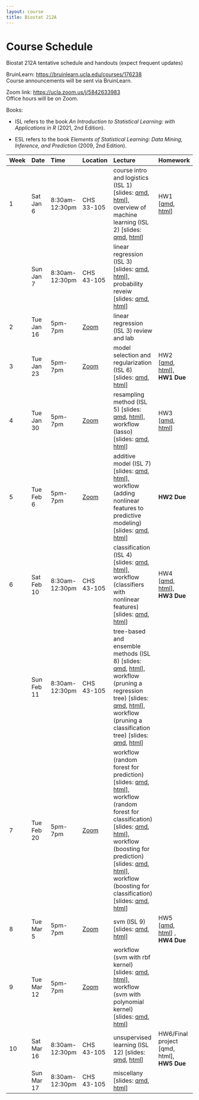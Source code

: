 ```yaml
---
layout: course
title: Biostat 212A
---
```


# Course Schedule

Biostat 212A tentative schedule and handouts (expect frequent updates)

BruinLearn: <https://bruinlearn.ucla.edu/courses/176238>  
Course announcements will be sent via BruinLearn. 

Zoom link: <https://ucla.zoom.us/j/5842633983>  
Office hours will be on Zoom.  


Books:

- ISL refers to the book _An Introduction to Statistical Learning: with Applications in R_ (2021, 2nd Edition). 

- ESL refers to the book _Elements of Statistical Learning: Data Mining, Inference, and Prediction_ (2009, 2nd Edition). 


| Week | Date | Time | Location | Lecture | Homework |   
|:-----------|:------------|:------------|:------------|:------------|:------------|
| 1 | Sat Jan 6 | 8:30am-12:30pm | CHS 33-105 | course intro and logistics (ISL 1) \[slides: [qmd](https://raw.githubusercontent.com/ucla-econ-425t/2023winter/master/slides/01-intro/intro.qmd), [html](../slides/01-intro/intro.html)\], overview of machine learning (ISL 2) \[slides: [qmd](https://raw.githubusercontent.com/ucla-econ-425t/2023winter/master/slides/02-statlearn/statlearn.qmd), [html](../slides/02-statlearn/statlearn.html)\] | HW1 \[[qmd](https://raw.githubusercontent.com/ucla-econ-425t/2023winter/master/hw/hw1/hw1.qmd), [html](../hw/hw1/hw1.html)\] |   
|   | Sun Jan 7 | 8:30am-12:30pm | CHS 43-105 | linear regression (ISL 3) \[slides: [qmd](https://raw.githubusercontent.com/ucla-econ-425t/2023winter/master/slides/03-linreg/linreg.qmd), [html](../slides/03-linreg/linreg.html)\], probability reveiw \[slides: [qmd](https://raw.githubusercontent.com/ucla-econ-425t/2023winter/master/slides/03-linreg/probreview.qmd), [html](../slides/03-linreg/probreview.html)\]| |   
| 2 | Tue Jan 16 | 5pm-7pm | [Zoom]() | linear regression (ISL 3) review and lab |  |   
| 3 | Tue Jan 23 | 5pm-7pm | [Zoom]() | model selection and regularization (ISL 6) \[slides: [qmd](https://raw.githubusercontent.com/ucla-econ-425t/2023winter/master/slides/06-modelselection/modelselection.qmd), [html](../slides/06-modelselection/modelselection.html)\] | HW2 \[[qmd](https://raw.githubusercontent.com/ucla-econ-425t/2023winter/master/hw/hw2/hw2.qmd), [html](../hw/hw2/hw2.html)\], **HW1 Due** |  
| 4 | Tue Jan 30 | 5pm-7pm | [Zoom]() | resampling method (ISL 5) \[slides: [qmd](https://raw.githubusercontent.com/ucla-econ-425t/2023winter/master/slides/05-resampling/resampling.qmd), [html](../slides/05-resampling/resampling.html)\], workflow (lasso) \[slides: [qmd](https://raw.githubusercontent.com/ucla-econ-425t/2023winter/master/slides/06-modelselection/workflow_lasso.qmd), [html](../slides/06-modelselection/workflow_lasso.html)\] | HW3 \[[qmd](https://raw.githubusercontent.com/ucla-econ-425t/2023winter/master/hw/hw3/hw3.qmd), [html](../hw/hw3/hw3.html)\] |     
| 5 | Tue Feb 6 | 5pm-7pm | [Zoom]() | additive model (ISL 7) \[slides: [qmd](https://raw.githubusercontent.com/ucla-econ-425t/2023winter/master/slides/07-nonlinear/nonlinear.qmd), [html](../slides/07-nonlinear/nonlinear.html)\], workflow (adding nonlinear features to predictive modeling) \[slides: [qmd](https://raw.githubusercontent.com/ucla-econ-425t/2023winter/master/slides/07-nonlinear/workflow_bs.qmd), [html](../slides/07-nonlinear/workflow_bs.html)\] |   **HW2 Due** |  
| 6  | Sat Feb 10 | 8:30am-12:30pm | CHS 43-105 |  classification (ISL 4) \[slides: [qmd](https://raw.githubusercontent.com/ucla-econ-425t/2023winter/master/slides/04-classification/classification.qmd), [html](../slides/04-classification/classification.html)\], workflow (classifiers with nonlinear features) \[slides: [qmd](https://raw.githubusercontent.com/ucla-econ-425t/2023winter/master/slides/04-classification/workflow_classifier_bs.qmd), [html](../slides/04-classification/workflow_classifier_bs.html)\] | HW4 \[[qmd](https://raw.githubusercontent.com/ucla-econ-425t/2023winter/master/hw/hw4/hw4.qmd), [html](../hw/hw4/hw4.html)\], **HW3 Due** |    
|  | Sun Feb 11 | 8:30am-12:30pm | CHS 43-105 |  tree-based and ensemble methods (ISL 8) \[slides: [qmd](https://raw.githubusercontent.com/ucla-econ-425t/2023winter/master/slides/08-tree/tree.qmd), [html](../slides/08-tree/tree.html)\], workflow (pruning a regression tree) \[slides: [qmd](https://raw.githubusercontent.com/ucla-econ-425t/2023winter/master/slides/08-tree/workflow_regtree.qmd), [html](../slides/08-tree/workflow_regtree.html)\], workflow (pruning a classification tree) \[slides: [qmd](https://raw.githubusercontent.com/ucla-econ-425t/2023winter/master/slides/08-tree/workflow_classtree.qmd), [html](../slides/08-tree/workflow_classtree.html)\] | |   
| 7 | Tue Feb 20 | 5pm-7pm | [Zoom]() | workflow (random forest for prediction) \[slides: [qmd](https://raw.githubusercontent.com/ucla-econ-425t/2023winter/master/slides/08-tree/workflow_rf_reg.qmd), [html](../slides/08-tree/workflow_rf_reg.html)\], workflow (random forest for classification) \[slides: [qmd](https://raw.githubusercontent.com/ucla-econ-425t/2023winter/master/slides/08-tree/workflow_rf_class.qmd), [html](../slides/08-tree/workflow_rf_class.html)\], workflow (boosting for prediction) \[slides: [qmd](https://raw.githubusercontent.com/ucla-econ-425t/2023winter/master/slides/08-tree/workflow_boosting_reg.qmd), [html](../slides/08-tree/workflow_boosting_reg.html)\], workflow (boosting for classification) \[slides: [qmd](https://raw.githubusercontent.com/ucla-econ-425t/2023winter/master/slides/08-tree/workflow_boosting_class.qmd), [html](../slides/08-tree/workflow_boosting_class.html)\]  |  |    
| 8 | Tue Mar 5 | 5pm-7pm | [Zoom]() | svm (ISL 9) \[slides: [qmd](https://raw.githubusercontent.com/ucla-econ-425t/2023winter/master/slides/09-svm/svm.qmd), [html](../slides/09-svm/svm.html)\] | HW5 \[[qmd](https://raw.githubusercontent.com/ucla-econ-425t/2023winter/master/hw/hw6/hw6.qmd), [html](../hw/hw6/hw6.html)\] , **HW4 Due**|   
| 9 | Tue Mar 12 | 5pm-7pm | [Zoom]() | workflow (svm with rbf kernel) \[slides: [qmd](https://raw.githubusercontent.com/ucla-econ-425t/2023winter/master/slides/09-svm/workflow_svm_rbf.qmd), [html](../slides/09-svm/workflow_svm_rbf.html)\], workflow (svm with polynomial kernel) \[slides: [qmd](https://raw.githubusercontent.com/ucla-econ-425t/2023winter/master/slides/09-svm/workflow_svm_poly.qmd), [html](../slides/09-svm/workflow_svm_poly.html)\] | |   
| 10 | Sat Mar 16 | 8:30am-12:30pm | CHS 43-105 | unsupervised learning (ISL 12) \[slides: [qmd](https://raw.githubusercontent.com/ucla-econ-425t/2023winter/master/slides/12-unsupervised/unsupervised.qmd), [html](../slides/12-unsupervised/unsupervised.html)\] | HW6/Final project [qmd, html], **HW5 Due**|   
| | Sun Mar 17 | 8:30am-12:30pm | CHS 43-105 | miscellany \[slides: [qmd](https://raw.githubusercontent.com/ucla-econ-425t/2023winter/master/slides/coda/coda.qmd), [html](../slides/coda/coda.html)\] | |


